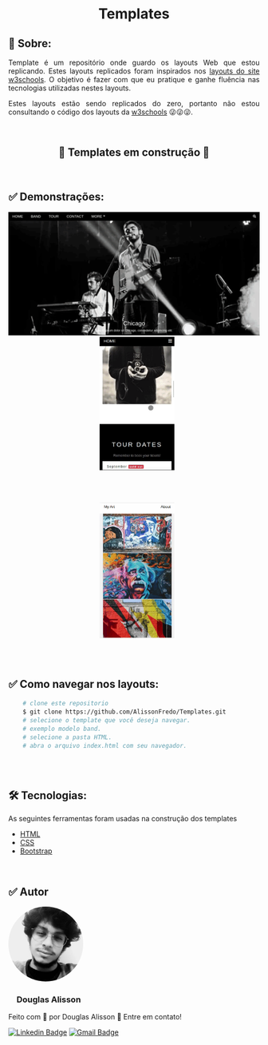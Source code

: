 <h1 align="center">Templates</h1>
<h2>&#x1F4D2; Sobre:</h2>
<p align="justify">Template é um repositório onde guardo os layouts Web que estou replicando. Estes layouts replicados foram inspirados nos <a href="https://www.w3schools.com/css/css_rwd_templates.asp">layouts do site w3schools</a>. O objetivo é fazer com que eu pratique e ganhe fluência nas tecnologias utilizadas nestes layouts.</p>

<p align="justify">Estes layouts estão sendo replicados do zero, portanto não estou consultando o código dos layouts da <a href="https://www.w3schools.com/">w3schools</a> &#x1F61C;&#x1F61C;&#x1F61C;.</p>
<br>
<h2 align="center">&#x1F6A7 Templates em construção &#x1F6A7</h2>
<br>
 <h2>&#x2705 Demonstrações:</h2>
 <p align="center"><img src="screenshots/giphy.gif" alt="" width="542px;">&nbsp;&nbsp;&nbsp;<img src="screenshots/giphy1.gif" alt="" width="150px;"></p>
 <br><br>
 <p align="center"><img src="screenshots/art1.gif" alt="" width="542px;">&nbsp;&nbsp;&nbsp;<img src="screenshots/art2.gif" alt="" width="150px;"></p>
 
 <br><br>
<h2>&#x2705 Como navegar nos layouts:</h2>

```bash
    # clone este repositorio
    $ git clone https://github.com/AlissonFredo/Templates.git
    # selecione o template que você deseja navegar.
    # exemplo modelo band.
    # selecione a pasta HTML.
    # abra o arquivo index.html com seu navegador.
```

<br><br>
<h2>&#x1F6E0 Tecnologias:</h2>
<p align="justify">As seguintes ferramentas foram usadas na construção dos templates</p>
<ul>
    <li><a href="https://developer.mozilla.org/pt-BR/docs/Web/HTML">HTML</a></li>
    <li><a href="https://developer.mozilla.org/pt-BR/docs/Web/CSS">CSS</a></li>
    <li><a href="https://getbootstrap.com/">Bootstrap</a></li>
</ul>
<br>
<h2>&#x2705 Autor</h2>
<img style="border-radius: 50%;" src="screenshots/perfil.jpeg" width="150px;" alt="">
<h3 style="padding-left: 1em;">Douglas Alisson</h3>
<p>Feito com &#x1F499 por Douglas Alisson &#x1F44B Entre em contato!</p>

[![Linkedin Badge](https://img.shields.io/badge/-Douglas-blue?style=flat-square&logo=Linkedin&logoColor=white&link=https://www.linkedin.com/in/douglas-alisson-da-silva-fredo-6593211a5/)](https://www.linkedin.com/in/douglas-alisson-da-silva-fredo-6593211a5/) 
[![Gmail Badge](https://img.shields.io/badge/-douglasalissonsf@gmail.com-c14438?style=flat-square&logo=Gmail&logoColor=white&link=mailto:douglasalissonsf@gmail.com)](mailto:douglasalissonsf@gmail.com)





